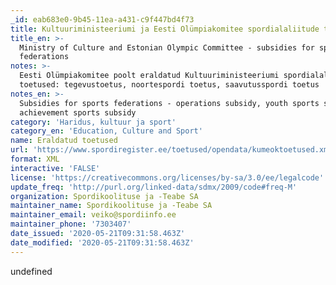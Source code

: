 ```yaml
---
_id: eab683e0-9b45-11ea-a431-c9f447bd4f73
title: Kultuuriministeeriumi ja Eesti Olümpiakomitee spordialaliitude toetused
title_en: >-
  Ministry of Culture and Estonian Olympic Committee - subsidies for sports
  federations
notes: >-
  Eesti Olümpiakomitee poolt eraldatud Kultuuriministeeriumi spordialaliitude
  toetused: tegevustoetus, noortespordi toetus, saavutusspordi toetus
notes_en: >-
  Subsidies for sports federations - operations subsidy, youth sports subsidy,
  achievement sports subsidy
category: 'Haridus, kultuur ja sport'
category_en: 'Education, Culture and Sport'
name: Eraldatud toetused
url: 'https://www.spordiregister.ee/toetused/opendata/kumeoktoetused.xml'
format: XML
interactive: 'FALSE'
license: 'https://creativecommons.org/licenses/by-sa/3.0/ee/legalcode'
update_freq: 'http://purl.org/linked-data/sdmx/2009/code#freq-M'
organization: Spordikoolituse ja -Teabe SA
maintainer_name: Spordikoolituse ja -Teabe SA
maintainer_email: veiko@spordiinfo.ee
maintainer_phone: '7303407'
date_issued: '2020-05-21T09:31:58.463Z'
date_modified: '2020-05-21T09:31:58.463Z'
---
```

undefined
